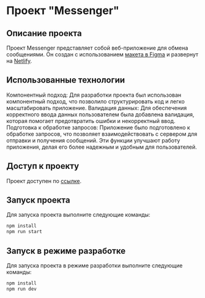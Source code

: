 # Проект "Messenger"

## Описание проекта
Проект Messenger представляет собой веб-приложение для обмена сообщениями. Он создан с использованием [макета в Figma](https://www.figma.com/file/QicIpSAiZ0wBsGYLn6xLOS/Messenger?type=design&node-id=1-537&mode=design&t=9KANfY4Tb5hvEhSq-0) и развернут на [Netlify](https://gleeful-daffodil-192a77.netlify.app).

## Использованные технологии
Компонентный подход: Для разработки проекта был использован компонентный подход, что позволило структурировать код и легко масштабировать приложение.
Валидация данных: Для обеспечения корректного ввода данных пользователем была добавлена валидация, которая помогает предотвратить ошибки и некорректный ввод.
Подготовка к обработке запросов: Приложение было подготовлено к обработке запросов, что позволяет взаимодействовать с сервером для отправки и получения сообщений.
Эти функции улучшают работу приложения, делая его более надежным и удобным для пользователей.

## Доступ к проекту
Проект доступен по [ссылке](https://gleeful-daffodil-192a77.netlify.app).

## Запуск проекта
Для запуска проекта выполните следующие команды:
```bash
npm install
npm run start
```

## Запуск в режиме разработке
Для запуска проекта в режиме разработки выполните следующие команды:
```bash
npm install
npm run dev
